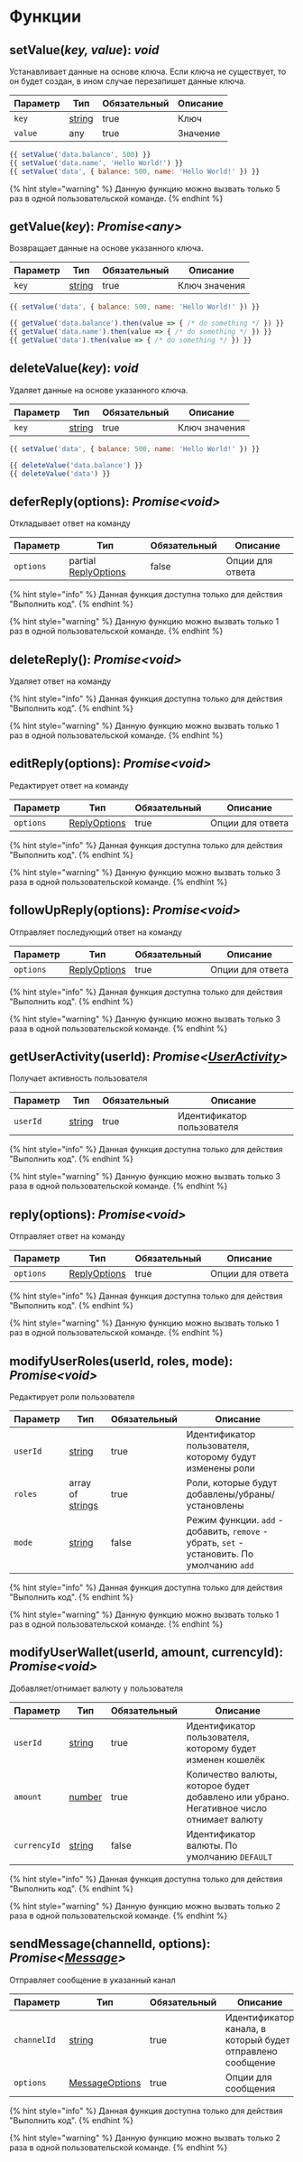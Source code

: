 # Функции

## setValue(_key, value_): _void_

Устанавливает данные на основе ключа. Если ключа не существует, то он будет создан, в ином случае перезапишет данные ключа.

<table><thead><tr><th>Параметр</th><th>Тип</th><th data-type="checkbox">Обязательный</th><th>Описание</th></tr></thead><tbody><tr><td><code>key</code></td><td><a href="https://developer.mozilla.org/ru/docs/Web/JavaScript/Reference/Global_Objects/String">string</a></td><td>true</td><td>Ключ</td></tr><tr><td><code>value</code></td><td>any</td><td>true</td><td>Значение</td></tr></tbody></table>

```javascript
{{ setValue('data.balance', 500) }}
{{ setValue('data.name', 'Hello World!') }}
{{ setValue('data', { balance: 500, name: 'Hello World!' }) }}
```

{% hint style="warning" %}
Данную функцию можно вызвать только 5 раз в одной пользовательской команде.
{% endhint %}

## getValue(_key_): _Promise\<any>_

Возвращает данные на основе указанного ключа.

<table><thead><tr><th>Параметр</th><th>Тип</th><th data-type="checkbox">Обязательный</th><th>Описание</th></tr></thead><tbody><tr><td><code>key</code></td><td><a href="https://developer.mozilla.org/ru/docs/Web/JavaScript/Reference/Global_Objects/String">string</a></td><td>true</td><td>Ключ значения</td></tr></tbody></table>

```javascript
{{ setValue('data', { balance: 500, name: 'Hello World!' }) }}

{{ getValue('data.balance').then(value => { /* do something */ }) }}
{{ getValue('data.name').then(value => { /* do something */ }) }}
{{ getValue('data').then(value => { /* do something */ }) }}
```

## deleteValue(_key_): _void_

Удаляет данные на основе указанного ключа.

<table><thead><tr><th>Параметр</th><th>Тип</th><th data-type="checkbox">Обязательный</th><th>Описание</th></tr></thead><tbody><tr><td><code>key</code></td><td><a href="https://developer.mozilla.org/ru/docs/Web/JavaScript/Reference/Global_Objects/String">string</a></td><td>true</td><td>Ключ значения</td></tr></tbody></table>

```javascript
{{ setValue('data', { balance: 500, name: 'Hello World!' }) }}

{{ deleteValue('data.balance') }}
{{ deleteValue('data') }}
```

## deferReply(options): _Promise\<void>_

Откладывает ответ на команду

<table><thead><tr><th>Параметр</th><th>Тип</th><th data-type="checkbox">Обязательный</th><th>Описание</th></tr></thead><tbody><tr><td><code>options</code></td><td>partial <a href="https://discord.com/developers/docs/resources/channel#create-message-jsonform-params">ReplyOptions</a></td><td>false</td><td>Опции для ответа</td></tr></tbody></table>

{% hint style="info" %}
Данная функция доступна только для действия "Выполнить код".
{% endhint %}

{% hint style="warning" %}
Данную функцию можно вызвать только 1 раз в одной пользовательской команде.
{% endhint %}

## deleteReply(): _Promise\<void>_

Удаляет ответ на команду

{% hint style="info" %}
Данная функция доступна только для действия "Выполнить код".
{% endhint %}

{% hint style="warning" %}
Данную функцию можно вызвать только 1 раз в одной пользовательской команде.
{% endhint %}

## editReply(options): _Promise\<void>_

Редактирует ответ на команду

<table><thead><tr><th>Параметр</th><th>Тип</th><th data-type="checkbox">Обязательный</th><th>Описание</th></tr></thead><tbody><tr><td><code>options</code></td><td><a href="https://discord.com/developers/docs/resources/channel#create-message-jsonform-params">ReplyOptions</a></td><td>true</td><td>Опции для ответа</td></tr></tbody></table>

{% hint style="info" %}
Данная функция доступна только для действия "Выполнить код".
{% endhint %}

{% hint style="warning" %}
Данную функцию можно вызвать только 3 раза в одной пользовательской команде.
{% endhint %}

## followUpReply(options): _Promise\<void>_

Отправляет последующий ответ на команду

<table><thead><tr><th>Параметр</th><th>Тип</th><th data-type="checkbox">Обязательный</th><th>Описание</th></tr></thead><tbody><tr><td><code>options</code></td><td><a href="https://discord.com/developers/docs/resources/channel#create-message-jsonform-params">ReplyOptions</a></td><td>true</td><td>Опции для ответа</td></tr></tbody></table>

{% hint style="info" %}
Данная функция доступна только для действия "Выполнить код".
{% endhint %}

{% hint style="warning" %}
Данную функцию можно вызвать только 3 раза в одной пользовательской команде.
{% endhint %}

## getUserActivity(userId): _Promise<_[_UserActivity_](global-variables.md#useractivity)_>_

Получает активность пользователя

<table><thead><tr><th>Параметр</th><th>Тип</th><th data-type="checkbox">Обязательный</th><th>Описание</th></tr></thead><tbody><tr><td><code>userId</code></td><td><a href="https://developer.mozilla.org/ru/docs/Web/JavaScript/Reference/Global_Objects/String">string</a></td><td>true</td><td>Идентификатор пользователя</td></tr></tbody></table>

{% hint style="info" %}
Данная функция доступна только для действия "Выполнить код".
{% endhint %}

{% hint style="warning" %}
Данную функцию можно вызвать только 3 раза в одной пользовательской команде.
{% endhint %}

## reply(options): _Promise\<void>_

Отправляет ответ на команду

<table><thead><tr><th>Параметр</th><th>Тип</th><th data-type="checkbox">Обязательный</th><th>Описание</th></tr></thead><tbody><tr><td><code>options</code></td><td><a href="https://discord.com/developers/docs/resources/channel#create-message-jsonform-params">ReplyOptions</a></td><td>true</td><td>Опции для ответа</td></tr></tbody></table>

{% hint style="info" %}
Данная функция доступна только для действия "Выполнить код".
{% endhint %}

{% hint style="warning" %}
Данную функцию можно вызвать только 1 раз в одной пользовательской команде.
{% endhint %}

## modifyUserRoles(userId, roles, mode): _Promise\<void>_

Редактирует роли пользователя

<table><thead><tr><th>Параметр</th><th>Тип</th><th data-type="checkbox">Обязательный</th><th>Описание</th></tr></thead><tbody><tr><td><code>userId</code></td><td><a href="https://developer.mozilla.org/ru/docs/Web/JavaScript/Reference/Global_Objects/String">string</a></td><td>true</td><td>Идентификатор пользователя, которому будут изменены роли</td></tr><tr><td><code>roles</code></td><td>array of <a href="https://developer.mozilla.org/ru/docs/Web/JavaScript/Reference/Global_Objects/String">strings</a></td><td>true</td><td>Роли, которые будут добавлены/убраны/установлены</td></tr><tr><td><code>mode</code></td><td><a href="https://developer.mozilla.org/ru/docs/Web/JavaScript/Reference/Global_Objects/String">string</a></td><td>false</td><td>Режим функции. <code>add</code> - добавить, <code>remove</code> - убрать, <code>set</code> - установить. По умолчанию <code>add</code></td></tr></tbody></table>

{% hint style="info" %}
Данная функция доступна только для действия "Выполнить код".
{% endhint %}

{% hint style="warning" %}
Данную функцию можно вызвать только 1 раз в одной пользовательской команде.
{% endhint %}

## modifyUserWallet(userId, amount, currencyId): _Promise\<void>_

Добавляет/отнимает валюту у пользователя

<table><thead><tr><th>Параметр</th><th>Тип</th><th data-type="checkbox">Обязательный</th><th>Описание</th></tr></thead><tbody><tr><td><code>userId</code></td><td><a href="https://developer.mozilla.org/ru/docs/Web/JavaScript/Reference/Global_Objects/String">string</a></td><td>true</td><td>Идентификатор пользователя, которому будет изменен кошелёк</td></tr><tr><td><code>amount</code></td><td><a href="https://developer.mozilla.org/ru/docs/Web/JavaScript/Reference/Global_Objects/Number">number</a></td><td>true</td><td>Количество валюты, которое будет добавлено или убрано. Негативное число отнимает валюту</td></tr><tr><td><code>currencyId</code></td><td><a href="https://developer.mozilla.org/ru/docs/Web/JavaScript/Reference/Global_Objects/String">string</a></td><td>false</td><td>Идентификатор валюты. По умолчанию <code>DEFAULT</code></td></tr></tbody></table>

{% hint style="info" %}
Данная функция доступна только для действия "Выполнить код".
{% endhint %}

{% hint style="warning" %}
Данную функцию можно вызвать только 2 раза в одной пользовательской команде.
{% endhint %}

## sendMessage(channelId, options): _Promise<_[_Message_](global-variables.md#message)_>_

Отправляет сообщение в указанный канал

<table><thead><tr><th>Параметр</th><th>Тип</th><th data-type="checkbox">Обязательный</th><th>Описание</th></tr></thead><tbody><tr><td><code>channelId</code></td><td><a href="https://developer.mozilla.org/ru/docs/Web/JavaScript/Reference/Global_Objects/String">string</a></td><td>true</td><td>Идентификатор канала, в который будет отправлено сообщение</td></tr><tr><td><code>options</code></td><td><a href="https://discord.com/developers/docs/resources/channel#create-message-jsonform-params">MessageOptions</a></td><td>true</td><td>Опции для сообщения</td></tr></tbody></table>

{% hint style="info" %}
Данная функция доступна только для действия "Выполнить код".
{% endhint %}

{% hint style="warning" %}
Данную функцию можно вызвать только 2 раза в одной пользовательской команде.
{% endhint %}
